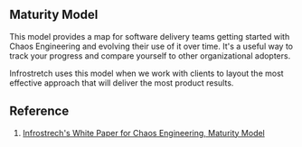## Maturity Model
This model provides a map for software delivery teams getting started with Chaos Engineering and evolving their use of it over time. It's a useful way to track your progress and compare yourself to other organizational adopters.

Infrostretch uses this model when we work with clients to layout the most effective approach that will deliver the most product results.

## Reference
1. [Infrostrech's White Paper for Chaos Engineering, Maturity Model](https://www.infostretch.com/resources/white-papers/chaos-engineering/)